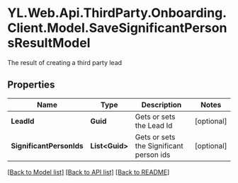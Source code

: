 # YL.Web.Api.ThirdParty.Onboarding.Client.Model.SaveSignificantPersonsResultModel
The result of creating a third party lead
## Properties

Name | Type | Description | Notes
------------ | ------------- | ------------- | -------------
**LeadId** | **Guid** | Gets or sets the Lead Id | [optional] 
**SignificantPersonIds** | **List&lt;Guid&gt;** | Gets or sets the Significant person ids | [optional] 

[[Back to Model list]](../README.md#documentation-for-models) [[Back to API list]](../README.md#documentation-for-api-endpoints) [[Back to README]](../README.md)


